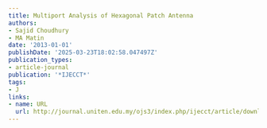 ```yaml
---
title: Multiport Analysis of Hexagonal Patch Antenna
authors:
- Sajid Choudhury
- MA Matin
date: '2013-01-01'
publishDate: '2025-03-23T18:02:58.047497Z'
publication_types:
- article-journal
publication: '*IJECCT*'
tags:
- J
links:
- name: URL
  url: http://journal.uniten.edu.my/ojs3/index.php/ijecct/article/download/170/132
---
```

